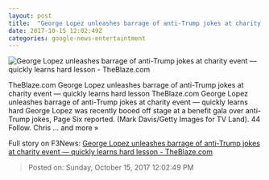 ```yaml
---
layout: post
title:  "George Lopez unleashes barrage of anti-Trump jokes at charity event — quickly learns hard lesson - TheBlaze.com"
date: 2017-10-15 12:02:49Z
categories: google-news-entertaintment
---
```


![George Lopez unleashes barrage of anti-Trump jokes at charity event — quickly learns hard lesson - TheBlaze.com](http://www.theblaze.com/wp-content/uploads/2017/10/GettyImages-520337898-1280x720.jpg)

TheBlaze.com George Lopez unleashes barrage of anti-Trump jokes at charity event — quickly learns hard lesson TheBlaze.com George Lopez unleashes barrage of anti-Trump jokes at charity event — quickly learns hard George Lopez was recently booed off stage at a benefit gala over anti-Trump jokes, Page Six reported. (Mark Davis/Getty Images for TV Land). 44 Follow. Chris ... and more »


Full story on F3News: [George Lopez unleashes barrage of anti-Trump jokes at charity event — quickly learns hard lesson - TheBlaze.com](http://www.f3nws.com/n/FmsjUH)

> Posted on: Sunday, October 15, 2017 12:02:49 PM
